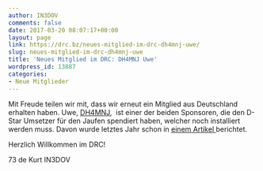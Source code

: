 ```yaml
---
author: IN3DOV
comments: false
date: 2017-03-20 08:07:17+00:00
layout: page
link: https://drc.bz/neues-mitglied-im-drc-dh4mnj-uwe/
slug: neues-mitglied-im-drc-dh4mnj-uwe
title: 'Neues Mitglied im DRC: DH4MNJ Uwe'
wordpress_id: 13887
categories:
- Neue Mitglieder
---
```


Mit Freude teilen wir mit, dass wir erneut ein Mitglied aus Deutschland erhalten haben. Uwe, [DH4MNJ](http://qrzcq.com/call/DH4MNJ),  ist einer der beiden Sponsoren, die den D-Star Umsetzer für den Jaufen spendiert haben, welcher noch installiert werden muss. Davon wurde letztes Jahr schon in [einem Artikel ](https://drc.bz/ausflug-zu-unseren-funkfreunden-nach-suedtirol/)berichtet.

Herzlich Willkommen im DRC!

73 de Kurt IN3DOV
